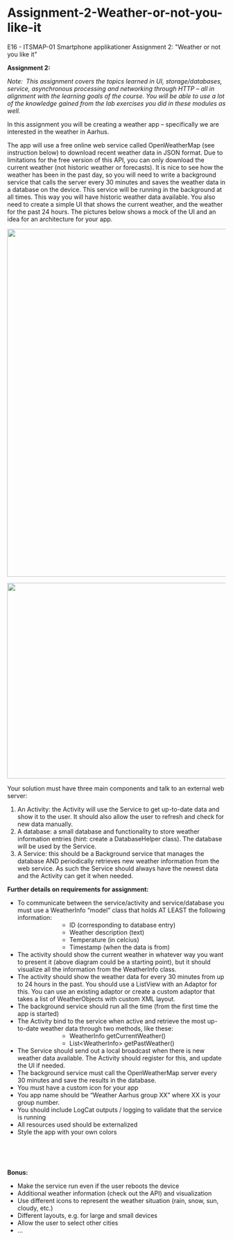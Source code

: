 # Assignment-2-Weather-or-not-you-like-it
E16 - ITSMAP-01 Smartphone applikationer Assignment 2: "Weather or not you like it"

 <p><b>Assignment 2:</b></p> 
 <p><i>Note: &nbsp;This assignment covers the topics learned in UI, storage/databases, service, asynchronous processing and networking through HTTP – all in alignment with the learning goals of the course. You will be able to use a lot of the knowledge gained from the lab exercises you did in these modules as well.</i></p> 
 <p>In this assignment you will be creating a weather <span><span><span><span>app</span></span></span></span> – specifically we are interested in the weather in Aarhus.</p> 
 <p>The <span><span><span><span>app</span></span></span></span> will use a free <span><span><span><span>online</span></span></span></span> web service called <span><span><span><span>OpenWeatherMap</span></span></span></span> (see instruction below) to download recent weather data in JSON format. Due to limitations for the free version of this API, you can only download the current weather (not historic weather or forecasts). It is nice to see how the weather has been in the past day, so you will need to write a background service that calls the server every 30 minutes and saves the weather data in a database on the device. This service will be running in the background at all times. This way you will have historic weather data available. You also need to create a simple UI that shows the current weather, and the weather for the past 24 hours. The pictures below shows a mock of the UI and an idea for an architecture for your <span><span><span><span>app</span></span></span></span>.</p> 
 <p><a alt="" target="_blank" href="https://bb.au.dk/bbcswebdav/pid-620409-dt-content-rid-1296790_1/xid-1296790_1">
 <img src="https://github.com/entvex/Assignment-2-Weather-or-not-you-like-it/blob/master/ImageForGitHubReadMe/weatherUIwireframe(1).jpg" width="600" height="800"> </a></p> 
 <p><img src="https://github.com/entvex/Assignment-2-Weather-or-not-you-like-it/blob/master/ImageForGitHubReadMe/weatherArchitectureDraft.jpg" width="600" height="450"></p> 
 <p>Your solution must have three main components and talk to an external web server:</p> 
 <ol> 
  <li>An Activity: the Activity will use the Service to get up-to-date data and show it to the user. It should also allow the user to refresh and check for new data manually.</li> 
  <li>A database: a small database and functionality to store weather information entries (hint: create a <span><span><span><span>DatabaseHelper</span></span></span></span> class). The database will be used by the Service.</li> 
  <li>A Service: this should be a Background service that manages the database AND periodically retrieves new weather information from the web service. As such the Service should always have the newest data and the Activity can get it when needed.</li> 
 </ol> 
 <p><strong>Further details on requirements for assignment:</strong></p> 
 <ul> 
  <li>To communicate between the service/activity and service/database you must use a <span><span><span><span>WeatherInfo</span></span></span></span> “model” class that holds AT LEAST the following information: 
   <ul> 
    <li style="margin-left: 72.0pt;">ID (corresponding to database entry)</li> 
    <li style="margin-left: 72.0pt;">Weather description (text)</li> 
    <li style="margin-left: 72.0pt;">Temperature (in <span><span><span><span>celcius</span></span></span></span>)</li> 
    <li style="margin-left: 72.0pt;"><span><span><span><span>Timestamp</span></span></span></span> (when the data is from)</li> 
   </ul> </li> 
  <li>The activity should show the current weather in whatever way you want to present it (above diagram could be a starting point), but it should visualize all the information from the <span><span><span><span>WeatherInfo</span></span></span></span> class.</li> 
  <li>The activity should show the weather data for every 30 minutes from up to 24 hours in the past. You should use a <span><span><span><span>ListView</span></span></span></span> with an <span><span><span><span>Adaptor</span></span></span></span> for this. You can use an existing <span><span><span><span>adaptor</span></span></span></span> or create a custom <span><span><span><span>adaptor</span></span></span></span> that takes a list of <span><span><span><span>WeatherObjects</span></span></span></span> with custom XML layout.</li> 
  <li>The background service should run all the time (from the first time the <span><span><span><span>app</span></span></span></span> is started)</li> 
  <li>The Activity bind to the service when active and retrieve the most up-to-date weather data through two methods, like these: 
   <ul> 
    <li style="margin-left: 72.0pt;"><span><span><span><span>WeatherInfo</span></span></span></span> <span><span><span><span>getCurrentWeather</span></span></span></span>()</li> 
    <li style="margin-left: 72.0pt;">List&lt;<span><span><span><span>WeatherInfo</span></span></span></span>&gt; <span><span><span><span>getPastWeather</span></span></span></span>()</li> 
   </ul> </li> 
  <li>The Service should send out a local broadcast when there is new weather data available. The Activity should register for this, and update the UI if needed.</li> 
  <li>The background service must call the <span><span><span><span>OpenWeatherMap</span></span></span></span> server every 30 minutes and save the results in the database.</li> 
  <li>You must have a custom icon for your <span><span><span><span>app</span></span></span></span></li> 
  <li>You <span><span><span><span>app</span></span></span></span> name should be “Weather Aarhus group XX” where XX is your group number.</li> 
  <li>You should include <span><span><span><span>LogCat</span></span></span></span> outputs / logging to validate that the service is running</li> 
  <li>All resources used should be externalized</li> 
  <li>Style the <span><span><span><span>app</span></span></span></span> with your own colors</li> 
 </ul> 
 <p>&nbsp;</p> 
 <p>&nbsp;</p> 
 <p><strong>Bonus:</strong></p> 
 <ul> 
  <li>Make the service run even if the user reboots the device</li> 
  <li>Additional weather information (check out the API) and <span><span>visualization</span></span></li> 
  <li>Use different icons to represent the weather situation (rain, snow, sun, cloudy, etc.)</li> 
  <li>Different layouts, e.g. for large and small devices</li> 
  <li>Allow the user to select other cities</li> 
  <li>…</li> 
 </ul> 
